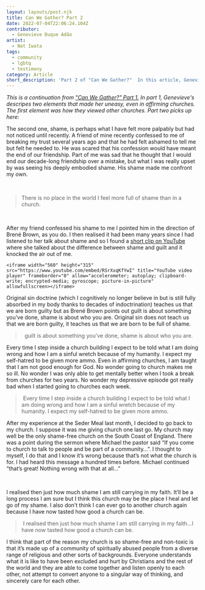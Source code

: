 ```yaml
---
layout: layouts/post.njk
title: Can We Gather? Part 2
date: 2022-07-04T22:06:24.104Z
contributor:
  - Genevieve Duque Adão
artist:
  - Nat Iwata
tags:
  - community
  - lgbtq
  - testimony
category: Article
short_description: 'Part 2 of "Can We Gather?"  In this article, Genevieve addresses shame. '
---
```

*This is a continuation from ["Can We Gather?" Part 1.](https://ourchurchtoo.com/posts/2022-06-28-can-we-gather/)  In part 1, Genevieve's descripes two elements that made her uneasy, even in affirming churches. The first element was how they viewed other churches. Part two picks up here:*



The second one, shame, is perhaps what I have felt more palpably but had not noticed until recently. A friend of mine recently confessed to me of breaking my trust several years ago and that he had felt ashamed to tell me but felt he needed to. He was scared that his confession would have meant the end of our friendship. Part of me was sad that he thought that I would end our decade-long friendship over a mistake, but what I was really upset by was seeing his deeply embodied shame. His shame made me confront my own.  

 

> There is no place in the world I feel more full of shame than in a church.  

 

After my friend confessed his shame to me I pointed him in the direction of Brené Brown, as you do. I then realised it had been many years since I had listened to her talk about shame and so I found a [short clip on YouTube](<https://www.youtube.com/watch?v=RSrXxqKfYwI>) where she talked about the difference between shame and guilt and it knocked the air out of me. [](https://www.youtube.com/watch?v=RSrXxqKfYwI)

```
<iframe width="560" height="315" src="https://www.youtube.com/embed/RSrXxqKfYwI" title="YouTube video player" frameborder="0" allow="accelerometer; autoplay; clipboard-write; encrypted-media; gyroscope; picture-in-picture" allowfullscreen></iframe>
```

Original sin doctrine (which I cognitively no longer believe in but is still fully absorbed in my body thanks to decades of indoctrination) teaches us that we are born guilty but as Brené Brown points out guilt is about something you’ve done, shame is about who you are. Original sin does not teach us that we are born guilty, it teaches us that we are born to be full of shame.  

>   guilt is about something you’ve done, shame is about who you are. 

Every time I step inside a church building I expect to be told what I am doing wrong and how I am a sinful wretch because of my humanity. I expect my self-hatred to be given more ammo. Even in affirming churches, I am taught that I am not good enough for God. No wonder going to church makes me so ill. No wonder I was only able to get mentally better when I took a break from churches for two years. No wonder my depressive episode got really bad when I started going to churches each week. 

>  Every time I step inside a church building I expect to be told what I am doing wrong and how I am a sinful wretch because of my humanity. I expect my self-hatred to be given more ammo. 

After my experience at the Seder Meal last month, I decided to go back to my church. I suppose it was me giving church one last go. My church may well be the only shame-free church on the South Coast of England. There was a point during the sermon where Michael the pastor said “If you come to church to talk to people and be part of a community…”. I thought to myself, I do that and I know it’s wrong because that’s not what the church is for. I had heard this message a hundred times before. Michael continued “that’s great! Nothing wrong with that at all…” 

 

I realised then just how much shame I am still carrying in my faith. It’ll be a long process I am sure but I think this church may be the place I heal and let go of my shame. I also don’t think I can ever go to another church again because I have now tasted how good a church can be.  

>  I realised then just how much shame I am still carrying in my faith...I have now tasted how good a church can be.  

I think that part of the reason my church is so shame-free and non-toxic is that it’s made up of a community of spiritually abused people from a diverse range of religious and other sorts of backgrounds. Everyone understands what it is like to have been excluded and hurt by Christians and the rest of the world and they are able to come together and listen openly to each other, not attempt to convert anyone to a singular way of thinking, and sincerely care for each other.